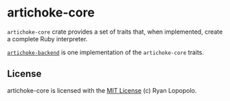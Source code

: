 # artichoke-core

`artichoke-core` crate provides a set of traits that, when implemented, create a
complete Ruby interpreter.

[`artichoke-backend`](/artichoke-backend) is one implementation of the
`artichoke-core` traits.

## License

artichoke-core is licensed with the [MIT License](/LICENSE) (c) Ryan Lopopolo.
